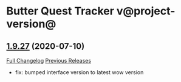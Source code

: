 # Butter Quest Tracker v@project-version@

## [1.9.27](https://github.com/butter-cookie-kitkat/ButterQuestTracker/tree/1.9.27) (2020-07-10)
[Full Changelog](https://github.com/butter-cookie-kitkat/ButterQuestTracker/compare/1.9.26...1.9.27) [Previous Releases](https://github.com/butter-cookie-kitkat/ButterQuestTracker/releases)

- fix: bumped interface version to latest wow version  
